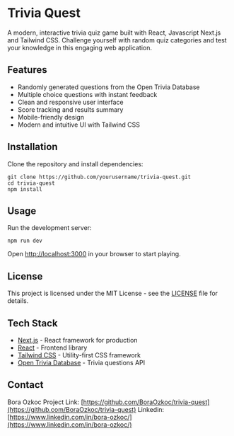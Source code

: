 # Trivia Quest

A modern, interactive trivia quiz game built with React, Javascript Next.js and Tailwind CSS. Challenge yourself with random quiz categories and test your knowledge in this engaging web application.

## Features

- Randomly generated questions from the Open Trivia Database
- Multiple choice questions with instant feedback
- Clean and responsive user interface
- Score tracking and results summary
- Mobile-friendly design
- Modern and intuitive UI with Tailwind CSS

## Installation

Clone the repository and install dependencies:

    git clone https://github.com/yourusername/trivia-quest.git
    cd trivia-quest
    npm install

## Usage

Run the development server:

    npm run dev

Open [http://localhost:3000](http://localhost:3000) in your browser to start playing.

## License

This project is licensed under the MIT License - see the [LICENSE](LICENSE) file for details.

## Tech Stack

- [Next.js](https://nextjs.org/) - React framework for production
- [React](https://reactjs.org/) - Frontend library
- [Tailwind CSS](https://tailwindcss.com/) - Utility-first CSS framework
- [Open Trivia Database](https://opentdb.com/) - Trivia questions API

## Contact

Bora Ozkoc
Project Link: [https://github.com/BoraOzkoc/trivia-quest](https://github.com/BoraOzkoc/trivia-quest)
Linkedin: [https://www.linkedin.com/in/bora-ozkoc/](https://www.linkedin.com/in/bora-ozkoc/)
